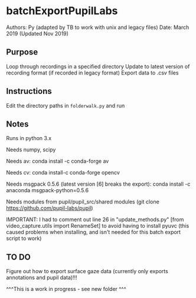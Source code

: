 # batchExportPupilLabs

Authors: Py (adapted by TB to work with unix and legacy files) 
Date: March 2019 (Updated Nov 2019)

## Purpose

Loop through recordings in a specified directory
Update to latest version of recording format (if recorded in legacy format)
Export data to .csv files 

## Instructions

Edit the directory paths in `folderwalk.py` and run

## Notes

Runs in python 3.x

Needs numpy, scipy

Needs av: conda install -c conda-forge av

Needs cv: conda install-c conda-forge opencv

Needs msgpack 0.5.6 (latest version [6] breaks the export): conda install -c anaconda msgpack-python=0.5.6

Needs modules from pupil/pupil_src/shared modules (git clone https://github.com/pupil-labs/pupil)

IMPORTANT: I had to comment out line 26 in "update_methods.py" [from video_capture.utils import RenameSet]
to avoid having to install pyuvc (this caused problems when installing, and isn't needed for this batch export script to work)


## TO DO

Figure out how to export surface gaze data (currently only exports annotations and pupil data)!!!

^^^This is a work in progress - see new folder ^^^
 
